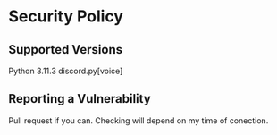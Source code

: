 # Security Policy

## Supported Versions

Python 3.11.3
discord.py[voice]

## Reporting a Vulnerability

Pull request if you can.
Checking will depend on my time of conection.

